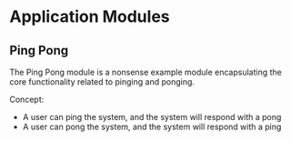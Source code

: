 # Application Modules

## Ping Pong

The Ping Pong module is a nonsense example module encapsulating the core functionality related to pinging and ponging.

Concept:

- A user can ping the system, and the system will respond with a pong
- A user can pong the system, and the system will respond with a ping
